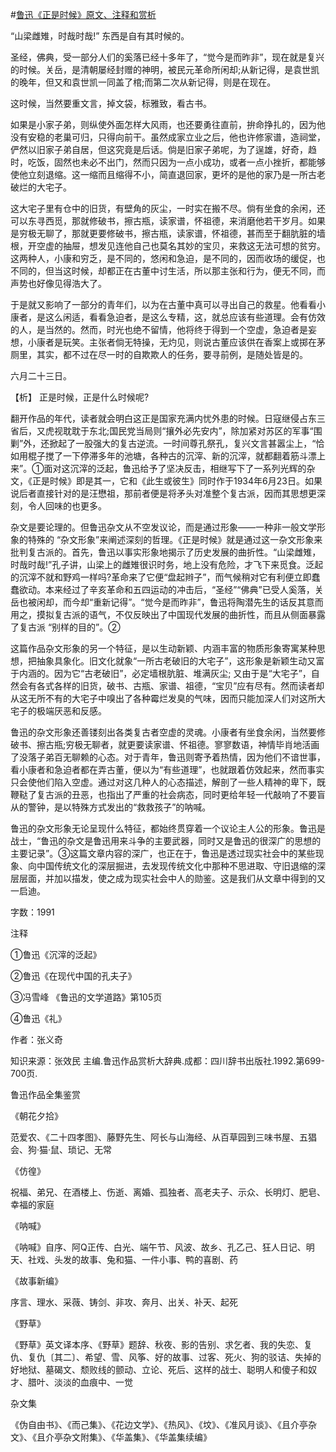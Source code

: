 #[鲁迅《正是时候》原文、注释和赏析](https://www.vrrw.net/wx/9746.html)

“山梁雌雉，时哉时哉!” 东西是自有其时候的。

圣经，佛典，受一部分人们的奚落已经十多年了，“觉今是而昨非”，现在就是复兴的时候。关岳，是清朝屡经封赠的神明，被民元革命所闲却;从新记得，是袁世凯的晚年，但又和袁世凯一同盖了棺;而第二次从新记得，则是在现在。

这时候，当然要重文言，掉文袋，标雅致，看古书。

如果是小家子弟，则纵使外面怎样大风雨，也还要勇往直前，拚命挣扎的，因为他没有安稳的老巢可归，只得向前干。虽然成家立业之后，他也许修家谱，造祠堂，俨然以旧家子弟自居，但这究竟是后话。倘是旧家子弟呢，为了逞雄，好奇，趋时，吃饭，固然也未必不出门，然而只因为一点小成功，或者一点小挫折，都能够使他立刻退缩。这一缩而且缩得不小，简直退回家，更坏的是他的家乃是一所古老破烂的大宅子。

这大宅子里有仓中的旧货，有壁角的灰尘，一时实在搬不尽。倘有坐食的余闲，还可以东寻西觅，那就修破书，擦古瓶，读家谱，怀祖德，来消磨他若干岁月。如果是穷极无聊了，那就更要修破书，擦古瓶，读家谱，怀祖德，甚而至于翻肮脏的墙根，开空虚的抽屉，想发见连他自己也莫名其妙的宝贝，来救这无法可想的贫穷。这两种人，小康和穷乏，是不同的，悠闲和急迫，是不同的，因而收场的缓促，也不同的，但当这时候，却都正在古董中讨生活，所以那主张和行为，便无不同，而声势也好像见得浩大了。

于是就又影响了一部分的青年们，以为在古董中真可以寻出自己的救星。他看看小康者，是这么闲适，看看急迫者，是这么专精，这，就总应该有些道理。会有仿效的人，是当然的。然而，时光也绝不留情，他将终于得到一个空虚，急迫者是妄想，小康者是玩笑。主张者倘无特操，无灼见，则说古董应该供在香案上或掷在茅厕里，其实，都不过在尽一时的自欺欺人的任务，要寻前例，是随处皆是的。

六月二十三日。



【析】 正是时候，正是什么时候呢?

翻开作品的年代，读者就会明白这正是国家充满内忧外患的时候。日寇继侵占东三省后，又虎视耽耽于东北;国民党当局则“攘外必先安内”，除加紧对苏区的军事“围剿”外，还掀起了一股强大的复古逆流。一时间尊孔祭孔，复兴文言甚嚣尘上，“恰如用棍子搅了一下停滞多年的池塘，各种古的沉滓、新的沉滓，就都翻着筋斗漂上来”。①面对这沉滓的泛起，鲁迅给予了坚决反击，相继写下了一系列光辉的杂文，《正是时候》即是其一，它和《此生或彼生》同时作于1934年6月23日。如果说后者直接针对的是汪懋祖，那前者便是将矛头对准整个复古派，因而其思想更深刻，令人回味的也更多。

杂文是要论理的。但鲁迅杂文从不空发议论，而是通过形象——一种非一般文学形象的特殊的 “杂文形象”来阐述深刻的哲理。《正是时候》就是通过这一杂文形象来批判复古派的。首先，鲁迅以事实形象地揭示了历史发展的曲折性。“山梁雌雉，时哉时哉!”孔子讲，山梁上的雌雉很识时务，地上没有危险，才飞下来觅食。泛起的沉滓不就和野鸡一样吗?革命来了它便“盘起辫子”，而气候稍对它有利便立即蠢蠢欲动。本来经过了辛亥革命和五四运动的冲击后，“圣经”“佛典”已受人奚落，关岳也被闲却，而今却“重新记得”。“觉今是而昨非”，鲁迅将陶潜先生的话反其意而用之，摸拟复古派的语气，不仅反映出了中国现代发展的曲折性，而且从侧面暴露了复古派 “别样的目的”。②

这篇作品杂文形象的另一个特征，是以生动新颖、内涵丰富的物质形象寄寓某种思想，把抽象具象化。旧文化就象“一所古老破旧的大宅子”，这形象是新颖生动又富于内涵的。因为它“古老破旧”，必定墙根肮脏、堆满灰尘; 又由于是“大宅子”，自然会有各式各样的旧货，破书、古瓶、家谱、祖德，“宝贝”应有尽有。然而读者却从这无所不有的大宅子中嗅出了各种霉烂发臭的气味，因而只能加深人们对这所大宅子的极端厌恶和反感。

鲁迅的杂文形象还善镂刻出各类复古者空虚的灵魂。小康者有坐食余闲，当然要修破书、擦古瓶;穷极无聊者，就更要读家谱、怀祖德。寥寥数语，神情毕肖地活画了没落子弟百无聊赖的心态。对于青年，鲁迅则寄予着热情，因为他们不谙世事，看小康者和急迫者都在弄古董，便以为“有些道理”，也就跟着仿效起来，然而事实只会使他们陷入空虚。通过对这几种人的心态描述，解剖了一些人精神的卑下，既鞭鞑了复古派的丑恶，也指出了严重的社会病态，同时更给年轻一代敲响了不要盲从的警钟，是以特殊方式发出的“救救孩子”的呐喊。

鲁迅的杂文形象无论呈现什么特征，都始终贯穿着一个议论主人公的形象。鲁迅是战士，“鲁迅的杂文是鲁迅用来斗争的主要武器，同时又是鲁迅的很深广的思想的主要记录”。③这篇文章内容的深广，也正在于，鲁迅是透过现实社会中的某些现象、向中国传统文化的深层掘进，去发现传统文化中那种不思进取、守旧退缩的深层层面，并加以描发，使之成为现实社会中人的勋鉴。这是我们从文章中得到的又一启迪。

字数：1991

注释

①鲁迅《沉滓的泛起》

②鲁迅《在现代中国的孔夫子》

③冯雪峰 《鲁迅的文学道路》第105页

④鲁迅《礼》

作者：张义奇

知识来源：张效民 主编.鲁迅作品赏析大辞典.成都：四川辞书出版社.1992.第699-700页.

鲁迅作品全集鉴赏

《朝花夕拾》

范爱农、《二十四孝图》、藤野先生、阿长与山海经、从百草园到三味书屋、五猖会、狗·猫·鼠、琐记、无常

《仿徨》

祝福、弟兄、在酒楼上、伤逝、离婚、孤独者、高老夫子、示众、长明灯、肥皂、幸福的家庭

《呐喊》

《呐喊》自序、阿Q正传、白光、端午节、风波、故乡、孔乙己、狂人日记、明天、社戏、头发的故事、兔和猫、一件小事、鸭的喜剧、药

《故事新编》

序言、理水、采薇、铸剑、非攻、奔月、出关、补天、起死

《野草》

《野草》英文译本序、《野草》题辞、秋夜、影的告别、求乞者、我的失恋、复仇、复仇〔其二〕、希望、雪、风筝、好的故事、过客、死火、狗的驳诘、失掉的好地狱、墓碣文、颓败线的颤动、立论、死后、这样的战士、聪明人和傻子和奴才、腊叶、淡淡的血痕中、一觉

杂文集

《伪自由书》、《而己集》、《花边文学》、《热风》、《坟》、《准风月谈》、《且介亭杂文》、《且介亭杂文附集》、《华盖集》、《华盖集续编》

